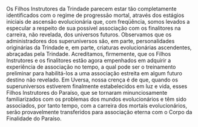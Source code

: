 ﻿Os Filhos Instrutores da Trindade parecem estar tão completamente identificados com o regime de progressão mortal, através dos estágios iniciais de ascensão evolucionária que, com freqüência, somos levados a especular a respeito de sua possível associação com os finalitores na carreira, não revelada, dos universos futuros. Observamos que os administradores dos superuniversos são, em parte, personalidades originárias da Trindade e, em parte, criaturas evolucionárias ascendentes, abraçadas pela Trindade. Acreditamos, firmemente, que os Filhos Instrutores e os finalitores estão agora empenhados em adquirir a experiência de associação no tempo, a qual pode ser o treinamento preliminar para habilitá-los a uma associação estreita em algum futuro destino não revelado. Em Uversa, nossa crença é de que, quando os superuniversos estiverem finalmente estabelecidos em luz e vida, esses Filhos Instrutores do Paraíso, que se tornaram minunciosamente familiarizados com os problemas dos mundos evolucionários e têm sido associados, por tanto tempo, com a carreira dos mortais evolucionários, serão provavelmente transferidos para associação eterna com o Corpo da Finalidade do Paraíso.